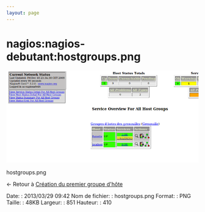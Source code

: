 ```yaml
---
layout: page
---
```


nagios:nagios-debutant:hostgroups.png
=====================================

[![hostgroups.png](../../../assets/media/nagios/nagios-debutant/hostgroups.png@cache=&w=851&h=410 "hostgroups.png")](../../../assets/media/nagios/nagios-debutant/hostgroups.png@cache= "Afficher le fichier original")

hostgroups.png

← Retour à [Création du premier groupe
d'hôte](../../../nagios/nagios-debutant/creer-son-premier-hostgroup.html "nagios:nagios-debutant:creer-son-premier-hostgroup")

Date:
:   2013/03/29 09:42
Nom de fichier:
:   hostgroups.png
Format:
:   PNG
Taille:
:   48KB
Largeur:
:   851
Hauteur:
:   410

